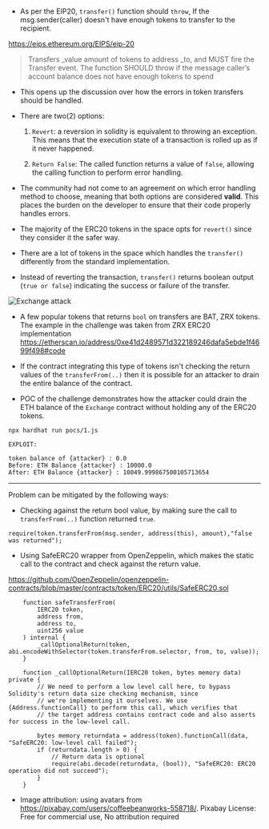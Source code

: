 ### 

* As per the EIP20, `transfer()` function should `throw`, If the msg.sender(caller) doesn't have enough tokens to transfer to the recipient.

https://eips.ethereum.org/EIPS/eip-20

> Transfers _value amount of tokens to address _to, and MUST fire the Transfer event. The function SHOULD throw if the message caller’s account balance does not have enough tokens to spend

* This opens up the discussion over how the errors in token transfers should be handled. 
* There are two(2) options:  
 
    1. `Revert`: a reversion in solidity is equivalent to throwing an exception.  This means that the execution state of a transaction is rolled up as if it never happened.
    
    2. `Return False`: The called function returns a value of `false`, allowing the calling function to perform error handling.

* The community had not come to an agreement on which error handling method to choose, meaning that both options are considered **valid**.  This places the burden on the developer to ensure that their code properly handles errors.
* The majority of the ERC20 tokens in the space opts for `revert()` since they consider it the safer way.
* There are a lot of tokens in the space which handles the `transfer()` differently from the standard implementation.
* Instead of reverting the transaction, `transfer()` returns boolean output (`true or false`) indicating the success or failure of the transfer.

![Exchange attack](/community-challenges/assets/01.jpg "Exchange Attack")

* A few popular tokens that returns `bool` on transfers are BAT, ZRX tokens. The example in the challenge was taken from ZRX ERC20 implementation https://etherscan.io/address/0xe41d2489571d322189246dafa5ebde1f4699f498#code

* If the contract integrating this type of tokens isn't checking the return values of the `transferFrom(..)` then it is possible for an attacker to drain the entire balance of the contract.

* POC of the challenge demonstrates how the attacker could drain the ETH balance of the `Exchange` contract without holding any of the ERC20 tokens.

```shell
npx hardhat run pocs/1.js
```

```
EXPLOIT:

token balance of {attacker} : 0.0
Before: ETH Balance {attacker} : 10000.0
After: ETH Balance {attacker} : 10049.999867500105713654
```


---

Problem can be mitigated by the following ways:


* Checking against the return bool value, by making sure the call to `transferFrom(..)` function returned `true`.

```
require(token.transferFrom(msg.sender, address(this), amount),"false was returned");
```

* Using SafeERC20 wrapper from OpenZeppelin, which makes the static call to the contract and check against the return value.

https://github.com/OpenZeppelin/openzeppelin-contracts/blob/master/contracts/token/ERC20/utils/SafeERC20.sol

```
    function safeTransferFrom(
        IERC20 token,
        address from,
        address to,
        uint256 value
    ) internal {
        _callOptionalReturn(token, abi.encodeWithSelector(token.transferFrom.selector, from, to, value));
    }
```

```
    function _callOptionalReturn(IERC20 token, bytes memory data) private {
        // We need to perform a low level call here, to bypass Solidity's return data size checking mechanism, since
        // we're implementing it ourselves. We use {Address.functionCall} to perform this call, which verifies that
        // the target address contains contract code and also asserts for success in the low-level call.

        bytes memory returndata = address(token).functionCall(data, "SafeERC20: low-level call failed");
        if (returndata.length > 0) {
            // Return data is optional
            require(abi.decode(returndata, (bool)), "SafeERC20: ERC20 operation did not succeed");
        }
    }
```

* Image attribution: using avatars from https://pixabay.com/users/coffeebeanworks-558718/. Pixabay License: Free for commercial use, No attribution required
